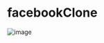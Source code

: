 # facebookClone
![image](https://user-images.githubusercontent.com/73265655/141693199-d391a550-a80a-4480-ae9e-ab80d6363b7c.png)

